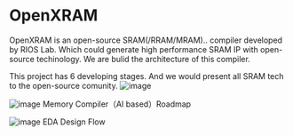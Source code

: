 # OpenXRAM
OpenXRAM is an open-source SRAM(/RRAM/MRAM).. compiler developed by RIOS Lab.
Which could generate high performance SRAM IP with open-source techinology.
We are bulid the architecture of this compiler.

This project has 6 developing stages. And we would present all SRAM tech to the open-source comunity. 
![image](https://user-images.githubusercontent.com/109063674/212635930-cc9b00ad-45dc-404a-9506-e68b9092bbb2.png)

![image](https://user-images.githubusercontent.com/109063674/212635997-13877596-63b8-48b2-87b0-e80fa63825a7.png)
Memory Compiler（AI based）Roadmap

![image](https://user-images.githubusercontent.com/109063674/212636017-53386803-91be-44c0-9cb3-1798460082cb.png)
EDA Design Flow
